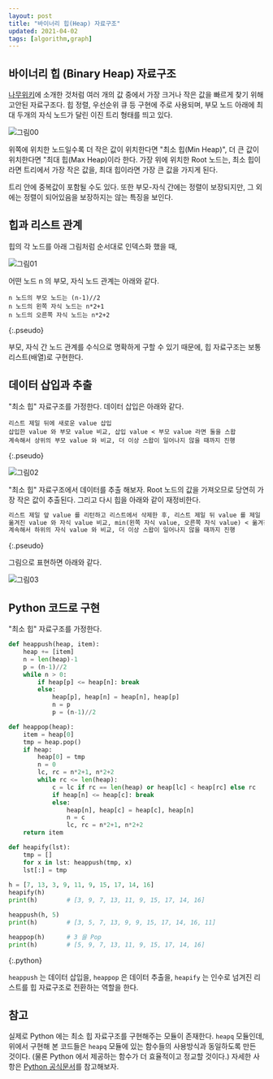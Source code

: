 ```yaml
---
layout: post
title: "바이너리 힙(Heap) 자료구조"
updated: 2021-04-02
tags: [algorithm,graph]
---
```


## 바이너리 힙 (Binary Heap) 자료구조

[나무위키](https://namu.wiki/w/%ED%9E%99%20%ED%8A%B8%EB%A6%AC)에 소개한 것처럼 여러 개의 값 중에서 가장 크거나 작은 값을 빠르게 찾기 위해 고안된 자료구조다. 힙 정렬, 우선순위 큐 등 구현에 주로 사용되며, 부모 노드 아래에 최대 두개의 자식 노드가 달린 이진 트리 형태를 띄고 있다. 

![그림00](/img/algorithm/graph/graph-0001.svg)

위쪽에 위치한 노드일수록 더 작은 값이 위치한다면 "최소 힙(Min Heap)", 더 큰 값이 위치한다면 "최대 힙(Max Heap)이라 한다. 가장 위에 위치한 Root 노드는, 최소 힙이라면 트리에서 가장 작은 값을, 최대 힙이라면 가장 큰 값을 가지게 된다.

트리 안에 중복값이 포함될 수도 있다. 또한 부모-자식 간에는 정렬이 보장되지만, 그 외에는 정렬이 되어있음을 보장하지는 않는 특징을 보인다.

## 힙과 리스트 관계

힙의 각 노드를 아래 그림처럼 순서대로 인덱스화 했을 때,

![그림01](/img/algorithm/graph/graph-0002.svg)

어떤 노드 n 의 부모, 자식 노드 관계는 아래와 같다.

```plaintext
n 노드의 부모 노드는 (n-1)//2
n 노드의 왼쪽 자식 노드는 n*2+1
n 노드의 오른쪽 자식 노드는 n*2+2
```
{:.pseudo}

부모, 자식 간 노드 관계를 수식으로 명확하게 구할 수 있기 때문에, 힙 자료구조는 보통 리스트(배열)로 구현한다.

## 데이터 삽입과 추출

"최소 힙" 자료구조를 가정한다. 데이터 삽입은 아래와 같다.

```plaintext
리스트 제일 뒤에 새로운 value 삽입
삽입한 value 와 부모 value 비교, 삽입 value < 부모 value 라면 둘을 스왑
계속해서 상위의 부모 value 와 비교, 더 이상 스왑이 일어나지 않을 때까지 진행
```
{:.pseudo}

![그림02](/img/algorithm/graph/graph-0003.svg)

"최소 힙" 자료구조에서 데이터를 추출 해보자. Root 노드의 값을 가져오므로 당연히 가장 작은 값이 추출된다. 그리고 다시 힙을 아래와 같이 재정비한다.

```txt
리스트 제일 앞 value 를 리턴하고 리스트에서 삭제한 후, 리스트 제일 뒤 value 를 제일 앞으로 옮김
옮겨진 value 와 자식 value 비교, min(왼쪽 자식 value, 오른쪽 자식 value) < 옮겨진 value 면, 더 작은 value 와 스왑
계속해서 하위의 자식 value 와 비교, 더 이상 스왑이 일어나지 않을 때까지 진행
```
{:.pseudo}

그림으로 표현하면 아래와 같다.

![그림03](/img/algorithm/graph/graph-0004.svg)

## Python 코드로 구현

"최소 힙" 자료구조를 가정한다.

```py
def heappush(heap, item):
    heap += [item]
    n = len(heap)-1
    p = (n-1)//2
    while n > 0:
        if heap[p] <= heap[n]: break
        else:
            heap[p], heap[n] = heap[n], heap[p]
            n = p
            p = (n-1)//2

def heappop(heap):
    item = heap[0]
    tmp = heap.pop()
    if heap:
        heap[0] = tmp
        n = 0
        lc, rc = n*2+1, n*2+2
        while rc <= len(heap):
            c = lc if rc == len(heap) or heap[lc] < heap[rc] else rc
            if heap[n] <= heap[c]: break
            else:
                heap[n], heap[c] = heap[c], heap[n]
                n = c
                lc, rc = n*2+1, n*2+2
    return item

def heapify(lst):
    tmp = []
    for x in lst: heappush(tmp, x)
    lst[:] = tmp
    
h = [7, 13, 3, 9, 11, 9, 15, 17, 14, 16]
heapify(h)
print(h)        # [3, 9, 7, 13, 11, 9, 15, 17, 14, 16]

heappush(h, 5)
print(h)        # [3, 5, 7, 13, 9, 9, 15, 17, 14, 16, 11]

heappop(h)      # 3 을 Pop
print(h)        # [5, 9, 7, 13, 11, 9, 15, 17, 14, 16]
```
{:.python}

`heappush` 는 데이터 삽입을, `heappop` 은 데이터 추출을, `heapify` 는 인수로 넘겨진 리스트를 힙 자료구조로 전환하는 역할을 한다.

## 참고

실제로 Python 에는 최소 힙 자료구조를 구현해주는 모듈이 존재한다. `heapq` 모듈인데, 위에서 구현해 본 코드들은 `heapq` 모듈에 있는 함수들의 사용방식과 동일하도록 만든 것이다. (물론 Python 에서 제공하는 함수가 더 효율적이고 정교할 것이다.) 자세한 사항은 [Python 공식문서](https://docs.python.org/ko/3.10/library/heapq.html)를 참고해보자.